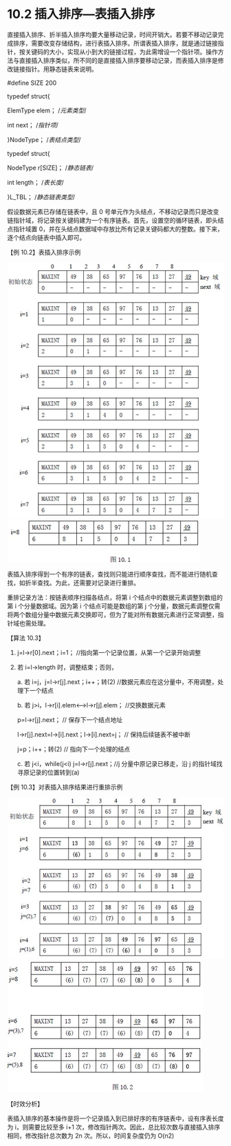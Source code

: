 # 10.2 插入排序—表插入排序

直接插入排序、折半插入排序均要大量移动记录，时间开销大。若要不移动记录完成排序，需要改变存储结构，进行表插入排序。所谓表插入排序，就是通过链接指针，按关键码的大小，实现从小到大的链接过程，为此需增设一个指针项。操作方法与直接插入排序类似，所不同的是直接插入排序要移动记录，而表插入排序是修改链接指针。用静态链表来说明。

#define SIZE 200

typedef struct{

ElemType elem； /*元素类型*/

int next； /*指针项*/

}NodeType； /*表结点类型*/

typedef struct{

NodeType r[SIZE]； /*静态链表*/

int length； /*表长度*/

}L_TBL； /*静态链表类型*/

假设数据元素已存储在链表中，且 0 号单元作为头结点，不移动记录而只是改变链指针域，将记录按关键码建为一个有序链表。首先，设置空的循环链表，即头结点指针域置 0，并在头结点数据域中存放比所有记录关键码都大的整数。接下来，逐个结点向链表中插入即可。

【例 10.2】表插入排序示例

![](img/be1e340a6a4b3253bd682033a8f58128.jpg)![](img/01f998bfd8be1559d3c02697dc7b6a0a.jpg)

表插入排序得到一个有序的链表，查找则只能进行顺序查找，而不能进行随机查找，如折半查找。为此，还需要对记录进行重排。

重排记录方法：按链表顺序扫描各结点，将第 i 个结点中的数据元素调整到数组的第 i 个分量数据域。因为第 i 个结点可能是数组的第 j 个分量，数据元素调整仅需将两个数组分量中数据元素交换即可，但为了能对所有数据元素进行正常调整，指针域也需处理。

【算法 10.3】

1.  j=l->r[0].next；i=1； //指向第一个记录位置，从第一个记录开始调整
2.  若 i=l->length 时，调整结束；否则，

    a. 若 i=j，j=l->r[j].next；i++；转(2) //数据元素应在这分量中，不用调整，处理下一个结点

    b. 若 j>i，l->r[i].elem<-->l->r[j].elem； //交换数据元素

    p=l->r[j].next； // 保存下一个结点地址

    l->r[j].next=l->[i].next；l->[i].next=j； // 保持后续链表不被中断

    j=p；i++；转(2) // 指向下一个处理的结点

    c. 若 j<i，while(j<i) j=l->r[j].next；//j 分量中原记录已移走，沿 j 的指针域找寻原记录的位置转到(a)

【例 10.3】对表插入排序结果进行重排示例

![](img/55dd36541aa6480a10f45fa7710fecca.jpg)![](img/f397d346b1c0e8cd4762a297294ab733.jpg)

【时效分析】

表插入排序的基本操作是将一个记录插入到已排好序的有序链表中，设有序表长度为 i，则需要比较至多 i+1 次，修改指针两次。因此，总比较次数与直接插入排序相同，修改指针总次数为 2n 次。所以，时间复杂度仍为 O(n2)